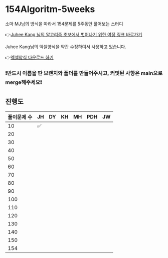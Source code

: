 # 154Algoritm-5weeks

소마 MJ님의 방식을 따라서 154문제를 5주동안 풀어보는 스터디

👉[Juhee Kang 님의 알고리즘 초보에서 벗어나기 위한 여정 링크 바로가기](https://claudiajkang.medium.com/%EC%95%8C%EA%B3%A0%EB%A6%AC%EC%A6%98-%EC%B4%88%EB%B3%B4%EC%97%90%EC%84%9C-%EB%B2%97%EC%96%B4%EB%82%98%EA%B8%B0-%EC%9C%84%ED%95%9C-%EC%97%AC%EC%A0%95-1ffb6bdfec6b)

Juhee Kang님의 엑셀양식을 약간 수정하여서 사용하고 있습니다.

👉[엑셀양식 다운로드 하기](https://docs.google.com/spreadsheets/d/1QXTwCkL-f9BbYO15qe2NCnqzQ03vuOh2ZA_nmWpZCCo/edit?usp=sharing)

### ❗️반드시 이름을 딴 브랜치와 폴더를 만들어주시고, 커밋된 사항은 main으로 merge해주세요❗️

## 진행도

| 풀이문제 수 | JH  | DY  | KH  | MH  | PDH | JW  |
| ----------- | --- | --- | --- | --- | --- | --- |
| 10          | ✅  |     |     |     |     |     |
| 20          |     |     |     |     |     |     |
| 30          |     |     |     |     |     |     |
| 40          |     |     |     |     |     |     |
| 50          |     |     |     |     |     |     |
| 60          |     |     |     |     |     |     |
| 70          |     |     |     |     |     |     |
| 80          |     |     |     |     |     |     |
| 90          |     |     |     |     |     |     |
| 100         |     |     |     |     |     |     |
| 110         |     |     |     |     |     |     |
| 120         |     |     |     |     |     |     |
| 130         |     |     |     |     |     |     |
| 140         |     |     |     |     |     |     |
| 150         |     |     |     |     |     |     |
| 154         |     |     |     |     |     |     |
